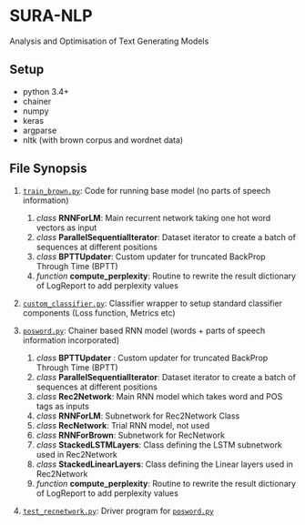 # SURA-NLP
Analysis and Optimisation of Text Generating Models

## Setup

- python 3.4+
- chainer
- numpy
- keras
- argparse
- nltk (with brown corpus and wordnet data)

## File Synopsis

1. [`train_brown.py`](train_brown.py): Code for running base model (no parts of speech information)
    1. *class* **RNNForLM**: Main recurrent network taking one hot word vectors as input
    2. *class* **ParallelSequentialIterator**: Dataset iterator to create a batch of sequences at different positions
    3. *class* **BPTTUpdater**: Custom updater for truncated BackProp Through Time (BPTT)
    4. *function* **compute_perplexity**: Routine to rewrite the result dictionary of LogReport to add perplexity values

2. [`custom_classifier.py`](custom_classifier.py): Classifier wrapper to setup standard classifier components (Loss function, Metrics etc)


3. [`posword.py`](posword.py): Chainer based RNN model (words + parts of speech information incorporated)
    1. *class* **BPTTUpdater** : Custom updater for truncated BackProp Through Time (BPTT)
    2. *class* **ParallelSequentialIterator**: Dataset iterator to create a batch of sequences at different positions
    3. *class* **Rec2Network**: Main RNN model which takes word and POS tags as inputs
    4. *class* **RNNForLM**: Subnetwork for Rec2Network Class
    5. *class* **RecNetwork**: Trial RNN model, not used
    6. *class* **RNNForBrown**: Subnetwork for RecNetwork
    7. *class* **StackedLSTMLayers**: Class defining the LSTM subnetwork used in Rec2Network
    8. *class* **StackedLinearLayers**: Class defining the Linear layers used in Rec2Network
    9. *function* **compute_perplexity**: Routine to rewrite the result dictionary of LogReport to add perplexity values

4. [`test_recnetwork.py`](test_recnetwork.py): Driver program for [`posword.py`](posword.py)